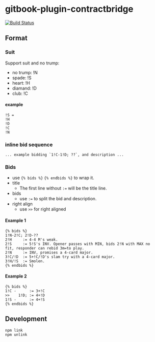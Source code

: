 # gitbook-plugin-contractbridge
[![Build Status](https://travis-ci.org/jarronshih/gitbook-plugin-contractbridge.svg?branch=master)](https://travis-ci.org/jarronshih/gitbook-plugin-contractbridge)

## Format
### Suit
Support suit and no trump:
- no trump: !N
- spade: !S
- heart: !H
- diamand: !D
- club: !C

#### example
```
!S =
!H
!D
!C
!N
```

### inline bid sequence
```
... example bidding `1!C-1!D; ??`, and description ...

```


### Bids
- use `{% bids %}` `{% endbids %}` to wrap it.
- title
    - The first line without `:=` will be the title line.
- bids
    - use `:=` to split the bid and description.
- right align
    - use `>>` for right aligned


#### Example 1
```
{% bids %}
1!N-2!C; 2!D-??
2!H     := 4-4 M's weak.
2!S     := 5!S's INV. Opener passes with MIN, bids 2!N with MAX no fit, responder can rebid 3m=to play.
2!N     := INV, promises a 4-card major.
3!C/!D  := 5+!C/!D's slam try with a 4-card major.
3!H/!S  := Smolen.
{% endbids %}
```

#### Example 2
```
{% bids %}
1!C -      := 3+!C
>>    1!D; := 4+!D
1!S -      := 4+!S
{% endbids %}
```

## Development
```
npm link
npm unlink
```

